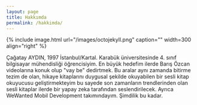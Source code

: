 ```yaml
---
layout: page
title: Hakkımda
permalink: /hakkimda/
---
```


{% include image.html url="/images/octojekyll.png" caption="" width=300 align="right" %}

Çağatay AYDIN, 1997 İstanbul/Kartal. Karabük üniversitesinde 4. sınıf bilgisayar mühendisliği öğrencisiyim. En büyük hedefim ilerde Barış Özcan videolarına konuk olup "vay be" dedirtmek. Bu aralar aynı zamanda bitirme tezim de olan, hikaye kitaplarını duygusal şekilde okuyabilen bir sesli kitap okuyucusu geliştirmekteyim bu sayede son zamanların trendlerinden olan sesli kitaplar ilerde bir yapay zeka tarafından seslendirilecek. Ayrıca WeWanted Mobil Development takımındayım. Şimdilik bu kadar.

